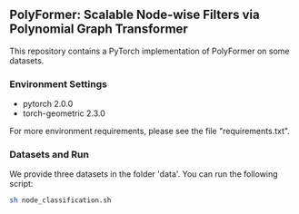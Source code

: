 ## PolyFormer: Scalable Node-wise Filters via Polynomial Graph Transformer

This repository contains a PyTorch implementation of PolyFormer on some datasets.


### Environment Settings    
- pytorch 2.0.0
- torch-geometric 2.3.0

For more environment requirements, please see the file "requirements.txt".

### Datasets and Run
We provide three datasets in the folder 'data'. You can run the following script:

```sh
sh node_classification.sh
```



